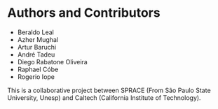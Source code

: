 # Authors and Contributors

 * Beraldo Leal <beraldo AT ncc DOT unesp DOT br>
 * Azher Mughal <azher AT caltech DOT edu>
 * Artur Baruchi <abaruchi AT ncc DOT unesp DOT br>
 * André Tadeu <andretadeu AT ncc DOT unesp DOT br>
 * Diego Rabatone Oliveira <diraol AT ncc DOT unesp DOT br>
 * Raphael Cóbe <rmcobe AT ncc DOT unesp DOT br>
 * Rogerio Iope <rogerio AT ncc DOT unesp DOT br>

This is a collaborative project between SPRACE (From São Paulo State University,
Unesp) and Caltech (California Institute of Technology).